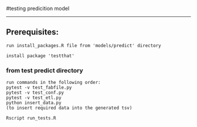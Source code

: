 #testing predicition model
__________________________

## Prerequisites:
```
run install_packages.R file from 'models/predict' directory
```
```
install package 'testthat'
```
### from test predict directory
```
run commands in the following order:
pytest -v test_fabfile.py
pytest -v test_conf.py
pytest -v test_etl.py
python insert_data.py
(to insert required data into the generated tsv)

Rscript run_tests.R
```
